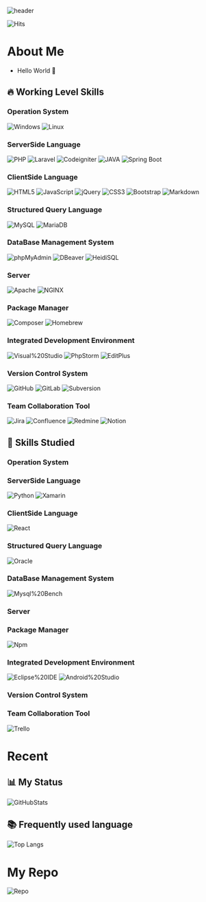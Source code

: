 <!-- Header -->
![header](https://capsule-render.vercel.app/api?type=wave&color=auto&height=300&section=header&text=cincin00%20Git&fontSize=90)

![Hits](https://hits.seeyoufarm.com/api/count/incr/badge.svg?url=https%3A%2F%2Fgithub.com%2Fcincin00%2Fhit-counter&count_bg=%2379C83D&title_bg=%23555555&icon=wechat.svg&icon_color=%23E7E7E7&title=hits&edge_flat=false)

<!-- Body -->
<!-- ![](https://img.shields.io/badge/-?logo=&logoColor=black) -->
# About Me

- Hello World 👋 

## 🔥 Working Level Skills

### Operation System

![Windows](https://img.shields.io/badge/Windows-0078D6?logo=Windows&style=flat-square)
![Linux](https://img.shields.io/badge/Linux-FCC624?logo=Linux&logoColor=black)


### ServerSide Language

![PHP](https://img.shields.io/badge/PHP-%23777BB4?logo=PHP&logoColor=white)
![Laravel](https://img.shields.io/badge/Laravel-FF2D20?logo=Laravel&logoColor=black)
![Codeigniter](https://img.shields.io/badge/Codeigniter-EF4223?logo=Codeigniter&logoColor=black)
![JAVA](https://custom-icon-badges.demolab.com/badge/Java-007396.svg?logo=java&logoColor=white)
![Spring Boot](https://img.shields.io/badge/Spring%20Boot-6DB33F?logo=Spring%20Boot&logoColor=white)


### ClientSide Language

![HTML5](https://img.shields.io/badge/HTML5-%23E34F26?logo=HTML5&logoColor=white)
![JavaScript](https://img.shields.io/badge/JavaScript-%23F7DF1E?logo=JavaScript&logoColor=black)
![jQuery](https://img.shields.io/badge/jQuery-%230769AD?logo=jQuery&logoColor=white)
![CSS3](https://img.shields.io/badge/CSS3-%230769AD?logo=CSS3&logoColor=white)
![Bootstrap](https://img.shields.io/badge/Bootstrap-%237952B3?logo=Bootstrap&logoColor=white)
![Markdown](https://img.shields.io/badge/Markdown-000000?logo=Markdown&logoColor=white)

### Structured Query Language

![MySQL](https://img.shields.io/badge/MySQL-%234479A1?logo=MySQL&logoColor=white)
![MariaDB](https://img.shields.io/badge/MariaDB-003545?logo=MariaDB&logoColor=white)

### DataBase Management System

![phpMyAdmin](https://img.shields.io/badge/phpMyAdmin-%236C78AF?logo=phpMyAdmin&logoColor=white)
![DBeaver](https://custom-icon-badges.demolab.com/badge/-Dbeaver-372923?logo=dbeaver-mono&logoColor=white)
![HeidiSQL](https://img.shields.io/badge/HeidiSQL-6DB33F)

### Server

![Apache](https://img.shields.io/badge/Apache-%23D22128?logo=Apache&logoColor=white)
![NGINX](https://img.shields.io/badge/NGINX-009639?logo=NGINX&logoColor=white)

### Package Manager

![Composer](https://img.shields.io/badge/Composer-885630?logo=Composer)
![Homebrew](https://img.shields.io/badge/Homebrew-%23FBB040?logo=Homebrew&logoColor=black)

### Integrated Development Environment

![Visual%20Studio](https://img.shields.io/badge/Visual%20Studio-%235C2D91?logo=Visual%20Studio)
![PhpStorm](https://img.shields.io/badge/PhpStorm-000000?logo=PhpStorm)
![EditPlus](https://img.shields.io/badge/EditPlus-B32024)

### Version Control System

![GitHub](https://img.shields.io/badge/GitHub-%23181717?logo=GitHub&logoColor=white)
![GitLab](https://img.shields.io/badge/GitLab-FC6D26?logo=GitLab&logoColor=white)
![Subversion](https://img.shields.io/badge/Subversion-809CC9?logo=Subversion&logoColor=white)

### Team Collaboration Tool

![Jira](https://img.shields.io/badge/Jira-0052CC?logo=Jira&logoColor=white)
![Confluence](https://img.shields.io/badge/Confluence-172B4D?logo=Confluence&logoColor=white)
![Redmine](https://img.shields.io/badge/Redmine-B32024?logo=Redmine&logoColor=white)
![Notion](https://img.shields.io/badge/Notion-000000?logo=Notion&logoColor=white)

## 📝 Skills Studied

### Operation System

### ServerSide Language

![Python](https://img.shields.io/badge/Python-3776AB?logo=Python&logoColor=white)
![Xamarin](https://img.shields.io/badge/Xamarin-3498DB?logo=Xamarin&logoColor=white)

### ClientSide Language

![React](https://img.shields.io/badge/React-61DAFB?logo=React&logoColor=black)

### Structured Query Language

![Oracle](https://img.shields.io/badge/Oracle-F80000?logo=Oracle&logoColor=white)

### DataBase Management System

![Mysql%20Bench](https://img.shields.io/badge/Mysql%20Bench-%234479A1?logo=MySQL&logoColor=white)

### Server

### Package Manager

![Npm](https://img.shields.io/badge/Npm-CB3837?logo=npm&logoColor=white)

### Integrated Development Environment

![Eclipse%20IDE](https://img.shields.io/badge/Eclipse%20IDE-2C2255?logo=Eclipse%20IDE&logoColor=white)
![Android%20Studio](https://img.shields.io/badge/Android%20Studio-3DDC84?logo=Android%20Studio&logoColor=white)

### Version Control System

### Team Collaboration Tool

![Trello](https://img.shields.io/badge/Trello-0052CC?logo=Trello&logoColor=white)


<!-- <a href=""><img src="https://img.shields.io/badge/AdminLte-%23000000" alt="AdminLte"></a>
<a href=""><img src="https://img.shields.io/badge/Dropzone-%23000000" alt="Dropzone"></a>
<a href=""><img src="https://img.shields.io/badge/DataTables-%23000000" alt="DataTables"></a>
<a href=""><img src="https://img.shields.io/badge/FloraEditor-%23000000" alt="FloraEditor"></a> -->

# Recent

## 📊 My Status

![GitHubStats](https://github-readme-stats.vercel.app/api?username=cincin00&show_icons=true)

## 📚 Frequently used language

![Top Langs](https://github-readme-stats.vercel.app/api/top-langs/?username=cincin00)

# My Repo

![Repo](https://github-readme-stats.vercel.app/api/pin/?username=cincin00&repo=sequencesOrderBoard&theme=buefy)
<!-- ![Repo](https://github-readme-stats.vercel.app/api/pin/?username=cincin00&repo=sequencesOrderBoard&theme=buefy)
![Repo](https://github-readme-stats.vercel.app/api/pin/?username=cincin00&repo=sequencesOrderBoard&theme=buefy)
![Repo](https://github-readme-stats.vercel.app/api/pin/?username=cincin00&repo=sequencesOrderBoard&theme=buefy)
![Repo](https://github-readme-stats.vercel.app/api/pin/?username=cincin00&repo=sequencesOrderBoard&theme=buefy)
![Repo](https://github-readme-stats.vercel.app/api/pin/?username=cincin00&repo=sequencesOrderBoard&theme=buefy)
![Repo](https://github-readme-stats.vercel.app/api/pin/?username=cincin00&repo=sequencesOrderBoard&theme=buefy) -->

<!-- Footer -->